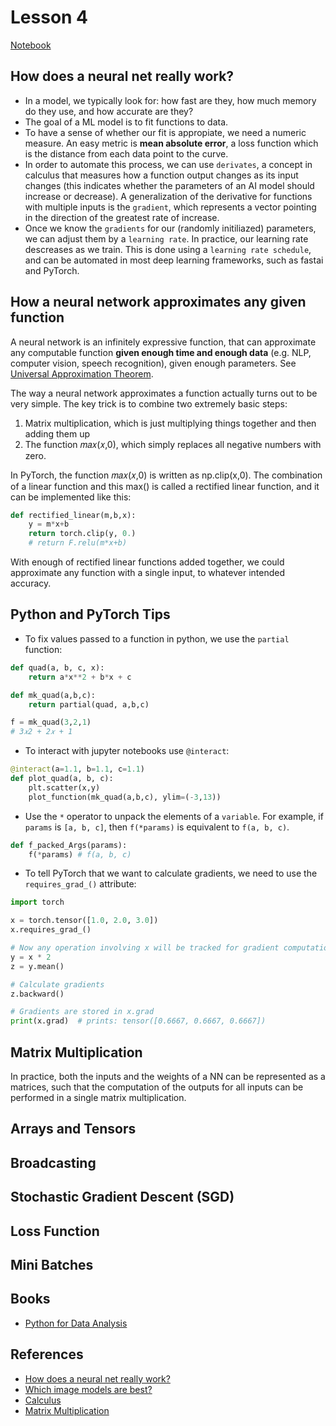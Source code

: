 # Lesson 4

[Notebook](https://www.kaggle.com/code/jhoward/how-does-a-neural-net-really-work)

## How does a  neural net really work?

- In a model, we typically look for: how fast are they, how much memory do they use, and how accurate are they? 
- The goal of a ML model is to fit functions to data.
- To have a sense of whether our fit is appropiate, we need a numeric measure. An easy metric is **mean absolute error**, a loss function which is the distance from each data point to the curve.
- In order to automate this process, we can use `derivates`, a concept in calculus that measures how a function output changes as its input changes (this indicates whether the parameters of an AI model should increase or decrease). A generalization of the derivative for functions with multiple inputs is the `gradient`, which represents a vector pointing in the direction of the greatest rate of increase.
- Once we know the `gradients` for our (randomly initiliazed) parameters, we can adjust them by a `learning rate`. In practice, our learning rate descreases as we train. This is done using a `learning rate schedule`, and can be automated in most deep learning frameworks, such as fastai and PyTorch.

## How a neural network approximates any given function

A neural network is an infinitely expressive function, that can approximate any computable function **given enough time and enough data** (e.g. NLP, computer vision, speech recognition), given enough parameters. See [Universal Approximation Theorem](https://en.wikipedia.org/wiki/Universal_approximation_theorem).

The way a neural network approximates a function actually turns out to be very simple. The key trick is to combine two extremely basic steps:

1. Matrix multiplication, which is just multiplying things together and then adding them up
2. The function 𝑚𝑎𝑥(𝑥,0), which simply replaces all negative numbers with zero.

In PyTorch, the function  𝑚𝑎𝑥(𝑥,0) is written as np.clip(x,0). The combination of a linear function and this max() is called a rectified linear function, and it can be implemented like this:

```python
def rectified_linear(m,b,x):
    y = m*x+b
    return torch.clip(y, 0.) 
    # return F.relu(m*x+b)
```

With enough of rectified linear functions added together, we could approximate any function with a single input, to whatever intended accuracy.

## Python and PyTorch Tips

- To fix values passed to a function in python, we use the `partial` function:

```python
def quad(a, b, c, x):
    return a*x**2 + b*x + c

def mk_quad(a,b,c): 
    return partial(quad, a,b,c)

f = mk_quad(3,2,1)
# 3𝑥2 + 2𝑥 + 1
```

- To interact with jupyter notebooks use `@interact`:

```python
@interact(a=1.1, b=1.1, c=1.1)
def plot_quad(a, b, c):
    plt.scatter(x,y)
    plot_function(mk_quad(a,b,c), ylim=(-3,13))
```

- Use the `*` operator to unpack the elements of a `variable`. For example, if `params` is `[a, b, c]`, then `f(*params)` is equivalent to `f(a, b, c)`.

```python
def f_packed_Args(params): 
    f(*params) # f(a, b, c)
```

- To tell PyTorch that we want to calculate gradients, we need to use the `requires_grad_()` attribute:

```python
import torch

x = torch.tensor([1.0, 2.0, 3.0])
x.requires_grad_()

# Now any operation involving x will be tracked for gradient computation
y = x * 2
z = y.mean()

# Calculate gradients
z.backward()

# Gradients are stored in x.grad
print(x.grad)  # prints: tensor([0.6667, 0.6667, 0.6667])
```

## Matrix Multiplication

In practice, both the inputs and the weights of a NN can be represented as a matrices, such that the computation of the outputs for all inputs can be performed in a single matrix multiplication.

## Arrays and Tensors

## Broadcasting

## Stochastic Gradient Descent (SGD)

## Loss Function

## Mini Batches

## Books

- [Python for Data Analysis](https://wesmckinney.com/book/)

## References

- [How does a  neural net really work?](https://www.kaggle.com/code/jhoward/how-does-a-neural-net-really-work)
- [Which image models are best?](https://www.kaggle.com/code/jhoward/which-image-models-are-best/)
- [Calculus](https://www.youtube.com/playlist?list=PLybg94GvOJ9ELZEe9s2NXTKr41Yedbw7M)
- [Matrix Multiplication](https://matrixmultiplication.xyz)
